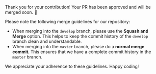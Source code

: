 Thank you for your contribution! Your PR has been approved and will be merged soon. :rocket:

Please note the following merge guidelines for our repository:

- When merging into the `develop` branch, please use the **Squash and Merge** option. This helps to keep the commit history of the `develop` branch clean and understandable.
- When merging into the `master` branch, please do a **normal merge commit**. This ensures that we have a complete commit history in the `master` branch.

We appreciate your adherence to these guidelines. Happy coding!
